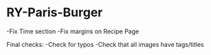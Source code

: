 # RY-Paris-Burger
-Fix Time section
-Fix margins on Recipe Page


Final checks:
-Check for typos
-Check that all images have tags/titles
